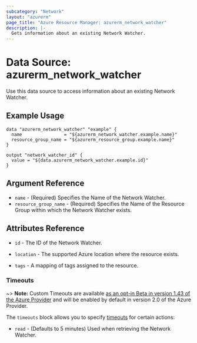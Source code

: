 ```yaml
---
subcategory: "Network"
layout: "azurerm"
page_title: "Azure Resource Manager: azurerm_network_watcher"
description: |-
  Gets information about an existing Network Watcher.
---
```


# Data Source: azurerm_network_watcher

Use this data source to access information about an existing Network Watcher.

## Example Usage

```hcl
data "azurerm_network_watcher" "example" {
  name                = "${azurerm_network_watcher.example.name}"
  resource_group_name = "${azurerm_resource_group.example.name}"
}

output "network_watcher_id" {
  value = "${data.azurerm_network_watcher.example.id}"
}
```

## Argument Reference

* `name` - (Required) Specifies the Name of the Network Watcher.
* `resource_group_name` - (Required) Specifies the Name of the Resource Group within which the Network Watcher exists.


## Attributes Reference

* `id` - The ID of the Network Watcher.

* `location` - The supported Azure location where the resource exists.

* `tags` - A mapping of tags assigned to the resource.

### Timeouts

~> **Note:** Custom Timeouts are available [as an opt-in Beta in version 1.43 of the Azure Provider](/docs/providers/azurerm/guides/2.0-beta.html) and will be enabled by default in version 2.0 of the Azure Provider.

The `timeouts` block allows you to specify [timeouts](https://www.terraform.io/docs/configuration/resources.html#timeouts) for certain actions:

* `read` - (Defaults to 5 minutes) Used when retrieving the Network Watcher.
